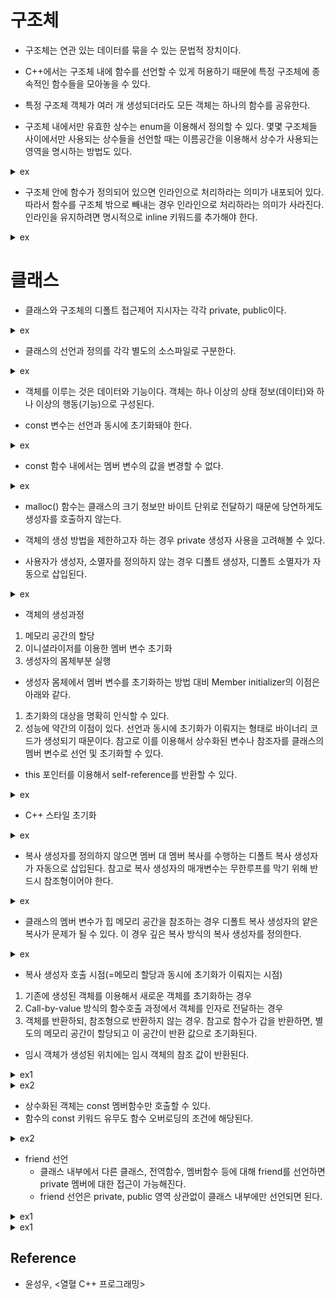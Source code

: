 # 구조체

- 구조체는 연관 있는 데이터를 묶을 수 있는 문법적 장치이다.

- C++에서는 구조체 내에 함수를 선언할 수 있게 허용하기 때문에 특정 구조체에 종속적인 함수들을 모아놓을 수 있다.

- 특정 구조체 객체가 여러 개 생성되더라도 모든 객체는 하나의 함수를 공유한다.

- 구조체 내에서만 유효한 상수는 enum을 이용해서 정의할 수 있다. 몇몇 구조체들 사이에서만 사용되는 상수들을 선언할 때는 이름공간을 이용해서 상수가 사용되는 영역을 명시하는 방법도 있다.

<details><summary>ex</summary>
    
```cpp
struct Monster
{
    enum
    {
        NAME_LEN     = 20,
        MAX_STRENGTH = 100,
    };
};

namespace STAT
{
    enum
    {
        HP  = 0,
        ATK = 1,
    }
}

int main(void)
{
    Monster monster;
    std::cout << "Name length: " << Monster::NAME_LEN << '\n';  // output: "Name length: 20"
    std::cout << "Name length: " << monster::NAME_LEN << '\n';  // output: "Name length: 20"
    std::cout << "HP: " << STAT::HP << '\n';                    // output: "HP: 0"

    return 0;
}
```

</details>

- 구조체 안에 함수가 정의되어 있으면 인라인으로 처리하라는 의미가 내포되어 있다. 따라서 함수를 구조체 밖으로 빼내는 경우 인라인으로 처리하라는 의미가 사라진다. 인라인을 유지하려면 명시적으로 inline 키워드를 추가해야 한다.

<details><summary>ex</summary>
    
```cpp
inline void Monster::Attack() { }
```

</details>

# 클래스

- 클래스와 구조체의 디폴트 접근제어 지시자는 각각 private, public이다.

<details><summary>ex</summary>

```cpp
struct Monster
{
    // 구조체의 디폴트 접근제어 지시자는 public이다.
    char name[10];
    int  hp;
};

class Player
{
    // 클래스의 디폴트 접근제어 지시자는 private이다.
    char name[10];
    int  hp;
public:
    Player(const char* name, int hp) : hp(hp)
    {
        strcpy(this->name, name);
    }

    void ShowInfo() const
    {
        std::cout << "Player(" << name << ", " << hp << ")" << std::endl;
    }
};

class Npc
{
public:
    char name[10];
    int  hp;
    
    Npc(const char* name, int hp) : hp(hp)
    {
        strcpy(this->name, name);
    }
};

int main(void)
{
    Monster monster = { "Goblin", 100 };
    std::cout << "Monster(" << monster.name << ", " << monster.hp << ")" << std::endl;

    //Player player = { "Knight", 50 };      // X, 컴파일 에러: private 멤버는 클래스 외부에서 접근할 수 없다.
    //Player player = Player("Knight", 50);  // O
    Player player("Knight", 50);             // O
    
    //std::cout << "Player(" << player.name << ", " << player.hp << ")" << std::endl;  // X, 컴파일 에러: private멤버는 클래스 외부에서 접근할 수 없다.
    player.ShowInfo();

    //Npc npc = { "Merchant", 25 };  // O
    Npc npc("Merchant", 25);         // O
    std::cout << "Npc(" << npc.name << ", " << npc.hp << ")" << std::endl;

    return 0;
}
```

</details>

- 클래스의 선언과 정의를 각각 별도의 소스파일로 구분한다.

<details><summary>ex</summary>

```cpp
// Monster.h 헤더파일에 클래스를 선언한다.
class Monster
{
private:
    char name[10];
    int  hp;
    int  mp;
public:
    void Attack();
    void Heal();
    void ShowInfo();
};

// 인라인 함수는 컴파일 과정에서 함수의 호출부를 함수의 몸체로 대체해야 하므로 헤더파일에 정의돼야 한다.
// 컴파일러는 파일 단위로 컴파일하므로 A.cpp, B.cpp를 동시에 컴파일해서 하나의 실행파일을 만든다 해도 A.cpp의 컴파일 과정에서 B.cpp를 참조하지 않으며 그 반대도 마찬가지다.
inline Monster::ShowInfo()
{
    std::cout << name << ", " << hp << ", " << mp << std::endl;
}

// Monster에서 제한적으로 사용되는 상수는 헤더파일에 선언한다.
namespace MONSTER_CONST
{
    enum
    {
        STRENGTH = 100, SPEED = 50
    };
}

// Monster.cpp 소스파일에 클래스를 정의힌다.
#include "Monster.h"  // 멤버함수의 정의 부분을 컴파일할 때 클래스의 멤버 변수나 헤더파일에 선언된 상수 등의 정보가 필요하다.

void Monster::Attack()
{
    std::cout << "Attack" << std::endl;
}
void Monster::Heal()
{
    std::cout << "Heal" << std::endl;
}
```

</details>

- 객체를 이루는 것은 데이터와 기능이다. 객체는 하나 이상의 상태 정보(데이터)와 하나 이상의 행동(기능)으로 구성된다.

- const 변수는 선언과 동시에 초기화돼야 한다.

<details><summary>ex</summary>

```cpp
class Monster
{
    //const int MAX_HP = 10;  // X, 컴파일 에러: 클래스의 멤버 변수 선언문에서는 초기화를 허용하지 않는다.
    const int MAX_HP;
public:
    Monster(int maxHp) : MAX_HP(maxHp) { }  // Member initializer는 선언(메모리 할당)과 동시에 초기화가 수행되므로 상수화된 멤버 변수를 초기화할 수 있다. 
};
```

</details>

- const 함수 내에서는 멤버 변수의 값을 변경할 수 없다.

<details><summary>ex</summary>

```cpp
class Monster
{
private:
    int hp;
public:
    int GetHp()
    {
        return hp;
    }

    void ShowHp() const
    {
        std::cout << "Hp: " << GetHp() << std::endl;  // 컴파일 에러: const 함수 내에서는 const가 아닌 함수의 호출이 제한된다. 
    }
};

class Item
{
private:
    int hp;
public:
    void SetHp(const Monster& monster)
    {
        hp = monster.GetHp();  // 컴파일 에러: const 참조자를 대상으로 값의 변경 능력을 가진 함수의 호출을 허용하지 않는다. 에러를 해결하려면 Monster::GetHp() 함수를 const 함수로 선언해야 한다.
    }
```

</details>

- malloc() 함수는 클래스의 크기 정보만 바이트 단위로 전달하기 때문에 당연하게도 생성자를 호출하지 않는다.

- 객체의 생성 방법을 제한하고자 하는 경우 private 생성자 사용을 고려해볼 수 있다.

- 사용자가 생성자, 소멸자를 정의하지 않는 경우 디폴트 생성자, 디폴트 소멸자가 자동으로 삽입된다.

<details><summary>ex</summary>

```cpp
Monster* pMonster = new Monster;    // O
Monster* pMonster = new Monster();  // O
Monster monster;                    // O
Monster monster();                  // X, 컴파일 에러: 함수의 원형 선언과 구분되지 않으므로 허용하지 않는다.

int main(void)
{
    Monster monster();  // 함수의 원형은 지역적으로도 선언할 수 있다.
    Monster m = monster();
}

Monster monster()
{
    Monster monster;
    return mosnter;
}
```

</details>

- 객체의 생성과정
1. 메모리 공간의 할당
2. 이니셜라이저를 이용한 멤버 변수 초기화
3. 생성자의 몸체부분 실행

- 생성자 몸체에서 멤버 변수를 초기화하는 방법 대비 Member initializer의 이점은 아래와 같다.
1. 초기화의 대상을 명확히 인식할 수 있다.
2. 성능에 약간의 이점이 있다. 선언과 동시에 초기화가 이뤄지는 형태로 바이너리 코드가 생성되기 때문이다. 참고로 이를 이용해서 상수화된 변수나 참조자를 클래스의 멤버 변수로 선언 및 초기화할 수 있다.

- this 포인터를 이용해서 self-reference를 반환할 수 있다.

<details><summary>ex</summary>

```cpp
class SelfRef
{
private:
    int num;
public:
    SelfRef(int n) : num(n) { }

    SelfRef& Adder(int n)
    {
        num += n;
        return *this;
    }

    SelfRef& ShowTwoNumber()
    {
        std::cout << num << std::endl;
        return *this;
    }
};

int main(void)
{
    SelfRef obj(3);
    SelfRef &ref = obj.Adder(2);

    obj.ShowTwoNumber();  // 5
    ref.ShowTwoNumber();  // 5

    ref.Adder(1).ShowTwoNumber().Adder(2).ShowTwoNumber();  // 6  // 8
    return 0;
}
```
    
</details>

- C++ 스타일 초기화

<details><summary>ex</summary>

```cpp
int  num = 20;  // O
int& ref = num; // O
int  num(20);   // O
int& ref(num);  // O
```
    
</details>

- 복사 생성자를 정의하지 않으면 멤버 대 멤버 복사를 수행하는 디폴트 복사 생성자가 자동으로 삽입된다. 참고로 복사 생성자의 매개변수는 무한루프를 막기 위해 반드시 참조형이어야 한다.

<details><summary>ex</summary>

```cpp
class Foo
{
private:
    int num1;
    int num2;
public:
    Foo(int n) : num1(n1) { num2 = 0; }
    Foo(int n1, int n2) : num1(n1), num2(n2) { }
};

int main(void)
{
    Foo foo1(10, 20);
    Foo foo2 = foo1;    // 디폴트 복사 생성자 호출
    // Foo foo2(foo1);  // 위 코드는 암시적으로 이와 같이 변경된다. 암시적 변환을 막음으로써 코드의 명확성을 높이려면 explicit 키워드를 이용한다.
    Foo foo3 = 5;       // 전달인자가 하나인 생성자의 경우도 암시적 변환이 발생한다.
    return 0;
}
```

</details>

- 클래스의 멤버 변수가 힙 메모리 공간을 참조하는 경우 디폴트 복사 생성자의 얕은 복사가 문제가 될 수 있다. 이 경우 깊은 복사 방식의 복사 생성자를 정의한다. 

<details><summary>ex</summary>

```cpp
class Person
{
private:
    char* name;
    int   age;
public:
    Person(char* name, int age) : age(age)
    {
        this->name = new char[strlen(name) + 1];
        strcpy(this->name, name);
    }

    Person(const Person& copy) : age(copy.age)
    {
        name = new char[strlen(copy.name) + 1];
        strcpy(name, copy.name);
    }

    ~Person()
    {
        delete[] name;
    }
```
    
</details>

- 복사 생성자 호출 시점(=메모리 할당과 동시에 초기화가 이뤄지는 시점)
1. 기존에 생성된 객체를 이용해서 새로운 객체를 초기화하는 경우
2. Call-by-value 방식의 함수호출 과정에서 객체를 인자로 전달하는 경우
3. 객체를 반환하되, 참조형으로 반환하지 않는 경우. 참고로 함수가 갑을 반환하면, 별도의 메모리 공간이 할당되고 이 공간이 반환 값으로 초기화된다.

- 임시 객체가 생성된 위치에는 임시 객체의 참조 값이 반환된다.

<details><summary>ex1</summary>

```cpp
#include <iostream>

class Temporary
{
private:
    int num;
public:
    Temporary(int n) : num(n)
    {
        std::cout << "Create obj: " << num << std::endl;
    }

    ~Temporary()
    {
        std::cout << "Destroy obj: " << num << std::endl;
    }

    void ShowTempInfo()
    {
        std::cout << "Num: " << num << std::endl;
    }
};

int main(void)
{
    Temporary(100);                         // 임시 객체는 다음 행으로 넘어가면 즉시 소멸된다.
    std::cout << "************After make" << std::endl;

    Temporary(200).ShowTempInfo();          // 임시 객체는 다음 행으로 넘어가면 즉시 소멸된다.
    std::cout << "************After make" << std::endl;

    const Temporary &ref = Temporary(300);  // 참조자에 참조되는 임시 객체는 바로 소멸되지 않는다.
    std::cout << "************After make" << std::endl;

    return 0;
}
```

</details>

<details><summary>ex2</summary>

```cpp
#include <iostream>

class SoSimple
{
private:
    int num;
public:
    SoSimple(int n) : num(n)
    {
        std::cout << "New obj: " << this << std::endl;
    }

    SoSimple(const SoSimple& copy) : num(copy.num)
    {
        std::cout << "New Copy obj: " << this << std::endl;
    }

    ~SoSimple()
    {
        std::cout << "Destroy obj: " << this << std::endl;
    }
};

SoSimple SimpleFuncObj(SoSimple ob)
{
    std::cout << "Parm ADR: " << &ob << std::endl;
}

int main(void)
{
    SoSimple obj(7);
    SimpleFuncObj(obj);

    std::cout << std::endl;
    SoSimple tempRef = SimpleFuncObj(obj);
    std::cout << "Return obj " << &tempRef << std::endl;
    return 0;
}
```
    
</details>

- 상수화된 객체는 const 멤버함수만 호출할 수 있다.
- 함수의 const 키워드 유무도 함수 오버로딩의 조건에 해당된다.
<details><summary>ex2</summary>

```cpp
#include <iostream>

class Foo
{
private:
    int num;
public:
    Foo(int n) : num(n) { }
    void Bar()
    {
        std::cout << "Bar: " << num << std::endl;
    }

    void Bar() const
    {
        std::cout << "const Bar: " << num << std::endl;
    }
};

void TestFunc(const Foo &foo)
{
    foo.Bar();
}

int main(void)
{
    Foo foo1(5);
    const Foo foo2(10);

    foo1.Bar();
    foo2.Bar();

    TestFunc(foo1);
    TestFunc(foo2);
    return 0;
}
```

</details>

- friend 선언
    - 클래스 내부에서 다른 클래스, 전역함수, 멤버함수 등에 대해 friend를 선언하면 private 멤버에 대한 접근이 가능해진다.
    - friend 선언은 private, public 영역 상관없이 클래스 내부에만 선언되면 된다.

<details><summary>ex1</summary>

```cpp
#include <iostream>
#include <cstring>

class Girl;  // Girl이라는 이름이 클래스의 이름임을 알림.

class Boy
{
private:
    int height;
    friend class Girl;  // Girl 클래스에 대한 friend 선언. Girl이라는 클래스에 대한 선언도 포함하므로 5번째 줄의 클래스 선언은 생략할 수 있다.
public:
    Boy(int len) : height(len) { }
    void ShowYourFriendInfo(Girl &frn);
};

class Girl
{
private:
    char phNum[20];
public:
    Girl(const char* num)
    {
        std::strcpy(phNum, num);
    }
    void ShowYourFriendInfo(Boy& frn);
    friend class Boy;  // Boy 클래스에 대한 friend 선언
};

void Boy::ShowYourFriendInfo(Girl& frn)  // Girl 클래스에 멤버변수 phNum이 존재한다는 사실을 알아야하기 때문에 Girl 클래스 정의보다 뒤에 위치함.
{
    std::cout << "Her phone number: " << frn.phNum << std::endl;
}

void Girl::ShowYourFriendInfo(Boy& frn)
{
    std::cout << "His height: " << frn.height << std::endl;
}

int main(void)
{
    Boy boy(170);
    Girl girl("010-1234-5678");
    boy.ShowYourFriendInfo(girl);
    girl.ShowYourFriendInfo(boy);
    return 0;
}
```

</details>

<details><summary>ex1</summary>

```cpp
(...)
class Point;

class PointOP
{
    (...)
    Point PointAdd(const Point&, const Point&);
    (...)
}

class Point
{
    (...)
    friend Point PointOP::PointAdd(const Point&, const Point&);  // 멤버함수에 대한 friend 선언.
    friend void ShowPointPos(const Point&);                      // friend 선언과 함수 원형에 대한 선언이 동시에 이뤄진다.
    (...)
```

</details>

## Reference

- 윤성우, <열혈 C++ 프로그래밍>
